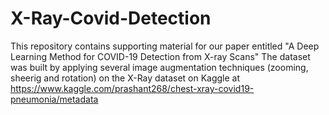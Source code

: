 # X-Ray-Covid-Detection
This repository contains supporting material for our paper entitled "A Deep Learning Method for COVID-19 Detection from X-ray Scans"
The dataset was built by applying several image augmentation techniques (zooming, sheerig and rotation) on the X-Ray dataset on Kaggle at https://www.kaggle.com/prashant268/chest-xray-covid19-pneumonia/metadata

